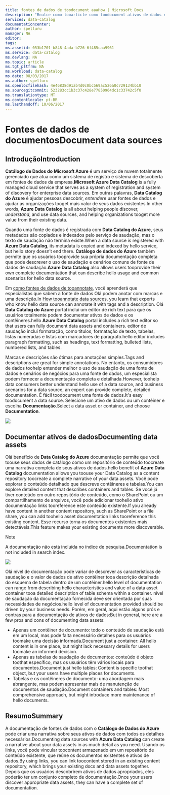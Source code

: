 ```yaml
---
title: fontes de dados de toodocument aaaHow | Microsoft Docs
description: "Realce como tooarticle como toodocument ativos de dados no catálogo de dados do Azure."
services: data-catalog
documentationcenter: 
author: spelluru
manager: NA
editor: 
tags: 
ms.assetid: 053b1701-b848-4ada-b726-6f485caa9961
ms.service: data-catalog
ms.devlang: NA
ms.topic: article
ms.tgt_pltfrm: NA
ms.workload: data-catalog
ms.date: 08/03/2017
ms.author: spelluru
ms.openlocfilehash: 4e46838d91ab4d0c0bc569ac526a0c729134bb10
ms.sourcegitcommit: 523283cc1b3c37c428e77850964dc1c33742c5f0
ms.translationtype: MT
ms.contentlocale: pt-BR
ms.lasthandoff: 10/06/2017
---
```

# <a name="document-data-sources"></a><span data-ttu-id="0d5c3-103">Fontes de dados de documentos</span><span class="sxs-lookup"><span data-stu-id="0d5c3-103">Document data sources</span></span>
## <a name="introduction"></a><span data-ttu-id="0d5c3-104">Introdução</span><span class="sxs-lookup"><span data-stu-id="0d5c3-104">Introduction</span></span>
<span data-ttu-id="0d5c3-105">**Catálogo de Dados do Microsoft Azure** é um serviço de nuvem totalmente gerenciado que atua como um sistema de registro e sistema de descoberta em fontes de dados da empresa.</span><span class="sxs-lookup"><span data-stu-id="0d5c3-105">**Microsoft Azure Data Catalog** is a fully managed cloud service that serves as a system of registration and system of discovery for enterprise data sources.</span></span> <span data-ttu-id="0d5c3-106">Em outras palavras, **Data Catalog do Azure** é ajudar pessoas descobrir, *entender*e usar fontes de dados e ajudar as organizações tooget mais valor de seus dados existentes.</span><span class="sxs-lookup"><span data-stu-id="0d5c3-106">In other words, **Azure Data Catalog** is all about helping people discover, *understand*, and use data sources, and helping organizations tooget more value from their existing data.</span></span>

<span data-ttu-id="0d5c3-107">Quando uma fonte de dados é registrada com **Data Catalog do Azure**, seus metadados são copiados e indexados pelo serviço de saudação, mas o texto de saudação não termina existe.</span><span class="sxs-lookup"><span data-stu-id="0d5c3-107">When a data source is registered with **Azure Data Catalog**, its metadata is copied and indexed by hello service, but hello story doesn’t end there.</span></span> <span data-ttu-id="0d5c3-108">**Catálogo de dados do Azure** também permite que os usuários tooprovide sua própria documentação completa que pode descrever o uso de saudação e cenários comuns de fonte de dados de saudação.</span><span class="sxs-lookup"><span data-stu-id="0d5c3-108">**Azure Data Catalog** also allows users tooprovide their own complete documentation that can describe hello usage and common scenarios for hello data source.</span></span>

<span data-ttu-id="0d5c3-109">Em [como fontes de dados de tooannotate](data-catalog-how-to-annotate.md), você aprenderá que especialistas que sabem a fonte de dados Olá podem anotar com marcas e uma descrição.</span><span class="sxs-lookup"><span data-stu-id="0d5c3-109">In [How tooannotate data sources](data-catalog-how-to-annotate.md), you learn that experts who know hello data source can annotate it with tags and a description.</span></span> <span data-ttu-id="0d5c3-110">Olá **Data Catalog do Azure** portal inclui um editor de rich text para que os usuários totalmente podem documentar ativos de dados e os contêineres.</span><span class="sxs-lookup"><span data-stu-id="0d5c3-110">hello **Azure Data Catalog** portal includes a rich text editor so that users can fully document data assets and containers.</span></span> <span data-ttu-id="0d5c3-111">editor de saudação inclui formatação, como títulos, formatação de texto, tabelas, listas numeradas e listas com marcadores de parágrafo.</span><span class="sxs-lookup"><span data-stu-id="0d5c3-111">hello editor includes paragraph formatting, such as headings, text formatting, bulleted lists, numbered lists, and tables.</span></span>

<span data-ttu-id="0d5c3-112">Marcas e descrições são ótimas para anotações simples.</span><span class="sxs-lookup"><span data-stu-id="0d5c3-112">Tags and descriptions are great for simple annotations.</span></span> <span data-ttu-id="0d5c3-113">No entanto, os consumidores de dados toohelp entender melhor o uso de saudação de uma fonte de dados e cenários de negócios para uma fonte de dados, um especialista podem fornecer a documentação completa e detalhada.</span><span class="sxs-lookup"><span data-stu-id="0d5c3-113">However, toohelp data consumers better understand hello use of a data source, and business scenarios for a data source, an expert can provide complete, detailed documentation.</span></span> <span data-ttu-id="0d5c3-114">É fácil toodocument uma fonte de dados.</span><span class="sxs-lookup"><span data-stu-id="0d5c3-114">It's easy toodocument a data source.</span></span> <span data-ttu-id="0d5c3-115">Selecione um ativo de dados ou um contêiner e escolha **Documentação**.</span><span class="sxs-lookup"><span data-stu-id="0d5c3-115">Select a data asset or container, and choose **Documentation**.</span></span>

![](media/data-catalog-documentation/data-catalog-documentation.png)

## <a name="documenting-data-assets"></a><span data-ttu-id="0d5c3-116">Documentar ativos de dados</span><span class="sxs-lookup"><span data-stu-id="0d5c3-116">Documenting data assets</span></span>
<span data-ttu-id="0d5c3-117">Olá benefício de **Data Catalog do Azure** documentação permite que você toouse seus dados de catálogo como um repositório de conteúdo toocreate uma narrativa completa de seus ativos de dados.</span><span class="sxs-lookup"><span data-stu-id="0d5c3-117">hello benefit of **Azure Data Catalog** documentation allows you toouse your Data Catalog as a content repository toocreate a complete narrative of your data assets.</span></span> <span data-ttu-id="0d5c3-118">Você pode explorar o conteúdo detalhado que descreve contêineres e tabelas.</span><span class="sxs-lookup"><span data-stu-id="0d5c3-118">You can explore detailed content that describes containers and tables.</span></span> <span data-ttu-id="0d5c3-119">Se você já tiver conteúdo em outro repositório de conteúdo, como o SharePoint ou um compartilhamento de arquivos, você pode adicionar toohello ativo documentação links tooreference este conteúdo existente.</span><span class="sxs-lookup"><span data-stu-id="0d5c3-119">If you already have content in another content repository, such as SharePoint or a file share, you can add toohello asset documentation links tooreference this existing content.</span></span> <span data-ttu-id="0d5c3-120">Esse recurso torna os documentos existentes mais detectáveis.</span><span class="sxs-lookup"><span data-stu-id="0d5c3-120">This feature makes your existing documents more discoverable.</span></span>

> [!NOTE]
> <span data-ttu-id="0d5c3-121">A documentação não está incluída no índice de pesquisa.</span><span class="sxs-lookup"><span data-stu-id="0d5c3-121">Documentation is not included in search index.</span></span>
>
>

![](media/data-catalog-documentation/data-catalog-documentation2.png)

<span data-ttu-id="0d5c3-122">Olá nível de documentação pode variar de descrever as características de saudação e o valor de dados de ativo contêiner tooa descrição detalhada do esquema de tabela dentro de um contêiner.</span><span class="sxs-lookup"><span data-stu-id="0d5c3-122">hello level of documentation can range from describing hello characteristics and value of a data asset container tooa detailed description of table schema within a container.</span></span> <span data-ttu-id="0d5c3-123">nível de saudação da documentação fornecida deve ser orientada por suas necessidades de negócios.</span><span class="sxs-lookup"><span data-stu-id="0d5c3-123">hello level of documentation provided should be driven by your business needs.</span></span> <span data-ttu-id="0d5c3-124">Porém, em geral, aqui estão alguns prós e contras para a documentação de ativos de dados:</span><span class="sxs-lookup"><span data-stu-id="0d5c3-124">But in general, here are a few pros and cons of documenting data assets:</span></span>

* <span data-ttu-id="0d5c3-125">Apenas um contêiner de documento: todo o conteúdo de saudação está em um local, mas pode falta necessário detalhes para os usuários toomake uma decisão informada.</span><span class="sxs-lookup"><span data-stu-id="0d5c3-125">Document just a container: All hello content is in one place, but might lack necessary details for users toomake an informed decision.</span></span>
* <span data-ttu-id="0d5c3-126">Apenas as tabelas de saudação de documentos: conteúdo é objeto toothat específico, mas os usuários têm vários locais para documentos.</span><span class="sxs-lookup"><span data-stu-id="0d5c3-126">Document just hello tables: Content is specific toothat object, but your users have multiple places for documents.</span></span>
* <span data-ttu-id="0d5c3-127">Tabelas e os contêineres de documento: uma abordagem mais abrangente, mas podem apresentar mais de manutenção de documentos de saudação.</span><span class="sxs-lookup"><span data-stu-id="0d5c3-127">Document containers and tables: Most comprehensive approach, but might introduce more maintenance of hello documents.</span></span>

## <a name="summary"></a><span data-ttu-id="0d5c3-128">Resumo</span><span class="sxs-lookup"><span data-stu-id="0d5c3-128">Summary</span></span>
<span data-ttu-id="0d5c3-129">A documentação de fontes de dados com o **Catálogo de Dados do Azure** pode criar uma narrativa sobre seus ativos de dados com todos os detalhes necessários.</span><span class="sxs-lookup"><span data-stu-id="0d5c3-129">Documenting data sources with **Azure Data Catalog** can create a narrative about your data assets in as much detail as you need.</span></span>  <span data-ttu-id="0d5c3-130">Usando os links, você pode vincular toocontent armazenado em um repositório de conteúdo existente, que reúne os documentos existentes e ativos de dados.</span><span class="sxs-lookup"><span data-stu-id="0d5c3-130">By using links, you can link toocontent stored in an existing content repository, which brings your existing docs and data assets together.</span></span> <span data-ttu-id="0d5c3-131">Depois que os usuários descobrirem ativos de dados apropriados, eles poderão ter um conjunto completo de documentação.</span><span class="sxs-lookup"><span data-stu-id="0d5c3-131">Once your users discover appropriate data assets, they can have a complete set of documentation.</span></span>
